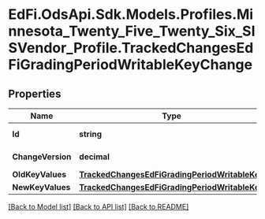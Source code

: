 # EdFi.OdsApi.Sdk.Models.Profiles.Minnesota_Twenty_Five_Twenty_Six_SISVendor_Profile.TrackedChangesEdFiGradingPeriodWritableKeyChange

## Properties

Name | Type | Description | Notes
------------ | ------------- | ------------- | -------------
**Id** | **string** | Resource identifier | [optional] 
**ChangeVersion** | **decimal** | Change version | [optional] 
**OldKeyValues** | [**TrackedChangesEdFiGradingPeriodWritableKey**](TrackedChangesEdFiGradingPeriodWritableKey.md) |  | [optional] 
**NewKeyValues** | [**TrackedChangesEdFiGradingPeriodWritableKey**](TrackedChangesEdFiGradingPeriodWritableKey.md) |  | [optional] 

[[Back to Model list]](../README.md#documentation-for-models) [[Back to API list]](../README.md#documentation-for-api-endpoints) [[Back to README]](../README.md)

